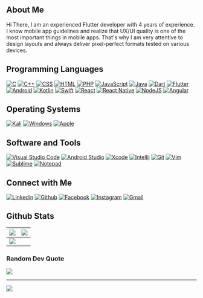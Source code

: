 ## About Me

Hi There, I am an experienced Flutter developer with 4 years of experience. I know mobile app guidelines and realize that UX/UI quality is one of the most important things in mobile apps. That's why I am very attentive to design layouts and always deliver pixel-perfect formats tested on various devices.

## Programming Languages

<p>
    <a href="#"><img alt="C" src="https://img.shields.io/badge/C%20-%232370ED.svg?logo=c&logoColor=white"></a>
    <a href="#"><img alt="C++" src="https://img.shields.io/badge/C++%20-%2300599C.svg?logo=c%2B%2B&logoColor=white"></a>
    <a href="#"><img alt="CSS" src="https://img.shields.io/badge/CSS%20-%231572B6.svg?logo=css3&logoColor=white"></a>
    <a href="#"><img alt="HTML" src="https://img.shields.io/badge/HTML%20-%23E34F26.svg?logo=html5&logoColor=white"></a>
    <a href="#"><img alt="PHP" src="https://img.shields.io/badge/php-%23777BB4.svg?logo=php&logoColor=white"></a>
    <a href="#"><img alt="JavaScript" src="https://img.shields.io/badge/JavaScript%20-%23F7DF1E.svg?logo=javascript&logoColor=black"></a>
    <a href="#"><img alt="Java" src="https://img.shields.io/badge/java-%23ED8B00.svg?logo=java&logoColor=white"></a>
    <a href="#"><img alt="Dart" src="https://img.shields.io/badge/dart-%230175C2.svg?logo=dart&logoColor=white"></a>
    <a href="#"><img alt="Flutter" src="https://img.shields.io/badge/Flutter-%2302569B.svg?logo=Flutter&logoColor=white"></a>
    <a href="#"><img alt="Android" src="https://img.shields.io/badge/android-%2320232a.svg?logo=android&logoColor=%a4c639"></a>
    <a href="#"><img alt="Kotlin" src="https://img.shields.io/badge/kotlin-%230095D5.svg?logo=kotlin&logoColor=white"></a>
    <a href="#"><img alt="Swift" src="https://img.shields.io/badge/swift-F54A2A?logo=swift&logoColor=white"></a>
    <a href="#"><img alt="React" src="https://img.shields.io/badge/react-%2320232a.svg?logo=react&logoColor=%2361DAFB"></a>
    <a href="#"><img alt="React Native" src="https://img.shields.io/badge/react_native-%2320232a.svg?logo=react&logoColor=%2361DAFB"></a>
    <a href="#"><img alt="NodeJS" src="https://img.shields.io/badge/node.js-6DA55F?logo=node.js&logoColor=white"></a>
    <a href="#"><img alt="Angular" src="https://img.shields.io/badge/angular-%23DD0031.svg?logo=angular&logoColor=white"></a>
</p>

## Operating Systems
<p>
	<a href="#"><img alt="Kali" src="https://img.shields.io/badge/Kali_Linux-557C94?logo=kali-linux&logoColor=white"></a>
	<a href="#"><img alt="Windows" src="https://img.shields.io/badge/Windows-0078D6?logo=windows&logoColor=white"></a>
	<a href="#"><img alt="Apple" src="https://img.shields.io/badge/mac%20os-000000?logo=apple&logoColor=white"></a>
</p>

## Software and Tools
<p>
	<a href="#"><img alt="Visual Studio Code" src="https://img.shields.io/badge/Visual%20Studio%20Code-0078d7.svg?logo=visual-studio-code&logoColor=white"></a>
	<a href="#"><img alt="Android Studio" src="https://img.shields.io/badge/Android&nbsp;Studio-000000.svg?logo=androidstudio&logoColor=white"></a>
	<a href="#"><img alt="Xcode" src="https://img.shields.io/badge/Xcode-007ACC?for-the-badge&logo=xcode&logoColor=white"></a>
	<a href="#"><img alt="Intellij" src="https://img.shields.io/badge/IntelliJ&nbsp;IDEA-000000.svg?logo=intellij-idea&logoColor=white"></a>
  	<a href="#"><img alt="Git" src="https://img.shields.io/badge/Git%20-%23F05033.svg?logo=git&logoColor=white"></a>
	<a href="#"><img alt="Vim" src="https://img.shields.io/badge/VIM-%2311AB00.svg?logo=vim&logoColor=white"></a>
	<a href="#"><img alt="Sublime" src="https://img.shields.io/badge/Sublime Text-%23575757.svg?logo=sublime-text&logoColor=important"></a>
	<a href="#"><img alt="Notepad" src="https://img.shields.io/badge/Notepad++-90E59A.svg?logo=notepad%2B%2B&logoColor=black"></a>
	
</p>

## Connect with Me
<p>
  <a href="https://www.linkedin.com/in/hardik-borda-72369b110/"><img alt="Linkedin" title="Hardik Borda Linkedin" src="https://img.shields.io/badge/LinkedIn-0077B5?logo=linkedin&logoColor=white"></a>
  <a href="https://github.com/bordahardik"><img alt="Github" title="Hardik Borda Github" src="https://img.shields.io/badge/GitHub-100000?logo=github&logoColor=white"></a>
  <a href="https://www.facebook.com/hardik.borda/"><img alt="Facebook" title="Hardik Borda FB" src="https://img.shields.io/badge/Facebook-1877F2?logo=facebook&logoColor=white"></a>
  <a href="https://www.instagram.com/_hardik_borda/"><img alt="Instagram" title="Hardik Borda Instagram" src="https://img.shields.io/badge/Instagram-E4405F?logo=instagram&logoColor=white"></a>
  <a href="mailto:bordahardik24@gmail.com"><img alt="Gmail" title="Hardik Borda Gmail" src="https://img.shields.io/badge/Gmail-D14836?logo=gmail&logoColor=white"></a>
</p>

## Github Stats

<img src="https://github-readme-stats.vercel.app/api?username=bordahardik&&show_icons=true&count_private=true&theme=github_dark">|<img src="https://github-readme-streak-stats.herokuapp.com/?user=bordahardik&theme=github_dark"/>
|---|---|
<img src="https://github-readme-stats.vercel.app/api/top-langs/?username=bordahardik&layout=compact&theme=github_dark"/>|

### Random Dev Quote
![](https://quotes-github-readme.vercel.app/api?type=horizontal&theme=radical)

---
[![](https://visitcount.itsvg.in/api?id=bordahardik&icon=1&color=0)](https://visitcount.itsvg.in)


